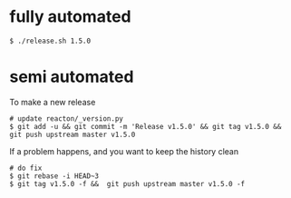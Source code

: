 
# fully automated

    $ ./release.sh 1.5.0

# semi automated
To make a new release
```
# update reacton/_version.py
$ git add -u && git commit -m 'Release v1.5.0' && git tag v1.5.0 && git push upstream master v1.5.0
```


If a problem happens, and you want to keep the history clean
```
# do fix
$ git rebase -i HEAD~3
$ git tag v1.5.0 -f &&  git push upstream master v1.5.0 -f
```
